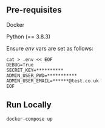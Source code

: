 ## Pre-requisites

Docker

Python (== 3.8.3)

Ensure *env* vars are set as follows:

```
cat > .env << EOF
DEBUG=True
SECRET_KEY=**********
ADMIN_USER_PWD=***********
ADMIN_USER_EMAIL=******@test.co.uk
EOF
```

## Run Locally

`docker-compose up`

